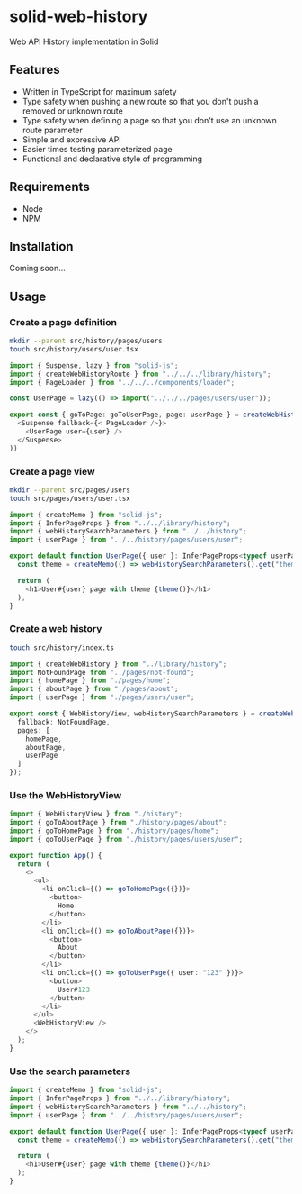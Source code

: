 # solid-web-history

Web API History implementation in Solid

## Features

- Written in TypeScript for maximum safety
- Type safety when pushing a new route so that you don't push a removed or unknown route
- Type safety when defining a page so that you don't use an unknown route parameter
- Simple and expressive API 
- Easier times testing parameterized page
- Functional and declarative style of programming

## Requirements

- Node
- NPM

## Installation

Coming soon...

## Usage

### Create a page definition

```bash
mkdir --parent src/history/pages/users
touch src/history/users/user.tsx
```

```typescript
import { Suspense, lazy } from "solid-js";
import { createWebHistoryRoute } from "../../../library/history";
import { PageLoader } from "../../../components/loader";

const UserPage = lazy(() => import("../../../pages/users/user"));

export const { goToPage: goToUserPage, page: userPage } = createWebHistoryRoute("/users/:user", ({ user }) => (
  <Suspense fallback={< PageLoader />}>
    <UserPage user={user} />
  </Suspense>
))
```

### Create a page view

```bash
mkdir --parent src/pages/users
touch src/pages/users/user.tsx
```

```typescript
import { createMemo } from "solid-js";
import { InferPageProps } from "../../library/history";
import { webHistorySearchParameters } from "../../history";
import { userPage } from "../../history/pages/users/user";

export default function UserPage({ user }: InferPageProps<typeof userPage>) {
  const theme = createMemo(() => webHistorySearchParameters().get("theme"));

  return (
    <h1>User#{user} page with theme {theme()}</h1>
  );
}
```

### Create a web history

```bash
touch src/history/index.ts
```

```typescript
import { createWebHistory } from "../library/history";
import NotFoundPage from "../pages/not-found";
import { homePage } from "./pages/home";
import { aboutPage } from "./pages/about";
import { userPage } from "./pages/users/user";

export const { WebHistoryView, webHistorySearchParameters } = createWebHistory({
  fallback: NotFoundPage,
  pages: [
    homePage,
    aboutPage,
    userPage
  ]
});
```

### Use the WebHistoryView

```typescript
import { WebHistoryView } from "./history";
import { goToAboutPage } from "./history/pages/about";
import { goToHomePage } from "./history/pages/home";
import { goToUserPage } from "./history/pages/users/user";

export function App() {
  return (
    <>
      <ul>
        <li onClick={() => goToHomePage({})}>
          <button>
            Home
          </button>
        </li>
        <li onClick={() => goToAboutPage({})}>
          <button>
            About
          </button>
        </li>
        <li onClick={() => goToUserPage({ user: "123" })}>
          <button>
            User#123
          </button>
        </li>
      </ul>
      <WebHistoryView />
    </>
  );
}
```

### Use the search parameters

```typescript
import { createMemo } from "solid-js";
import { InferPageProps } from "../../library/history";
import { webHistorySearchParameters } from "../../history";
import { userPage } from "../../history/pages/users/user";

export default function UserPage({ user }: InferPageProps<typeof userPage>) {
  const theme = createMemo(() => webHistorySearchParameters().get("theme"));

  return (
    <h1>User#{user} page with theme {theme()}</h1>
  );
}
```
